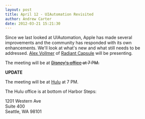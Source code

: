 ```yaml
---
layout: post
title: April 12 - UIAutomation Revisited
author: Andrew Carter
date: 2012-03-21 15:21:30
---
```


Since we last looked at UIAutomation, Apple has made several improvements and the community has responded with its own enhancements. We'll look at what's new and what still needs to be addressed. [Alex Vollmer][alexvollmer] of [Radiant Capsule][radiantcapsule] will be presenting.

The meeting will be at <del>[Disney's office][about] at 7 PM.</del>

**UPDATE**

The meeting will be at [Hulu][hulu] at 7 PM.

The Hulu office is at bottom of Harbor Steps:

1201 Western Ave<br />
Suite 400<br />
Seattle, WA 98101

[about]: /about.html
[alexvollmer]: https://twitter.com/alexvollmer
[radiantcapsule]: http://www.radiantcapsule.com/
[hulu]: http://g.co/maps/dsyby